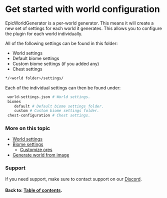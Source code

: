 # Get started with world configuration
EpicWorldGenerator is a per-world generator. This means it will create a new set of settings for each world it generates. This allows you to configure the plugin for each world individually.

All of the following settings can be found in this folder:
* World settings
* Default biome settings
* Custom biome settings (if you added any)
* Chest settings

```bash
*/<world folder>/settings/
```

Each of the individual settings can then be found under:

```bash
 world-settings.json # World settings.
 biomes
    default # Default biome settings folder.
    custom # Custom biome settings folder.
 chest-configuration # Chest settings.
```

### More on this topic
* [World settings](world-configuration-world.md "Link to world settings")
* [Biome settings](world-configuration-biomes.md "Link to biome settings")
  * [Customize ores](customize-ores.md "Link to ore customisation")
* [Generate world from image](generate-world-from-image.md "Link to image generation")

### Support
If you need support, make sure to contact support on our [Discord](https://discord.gg/Jq3ecb3 "Link to our Discord").

#### Back to: [Table of contents](../table-of-contents.md "Link to table of contents").
